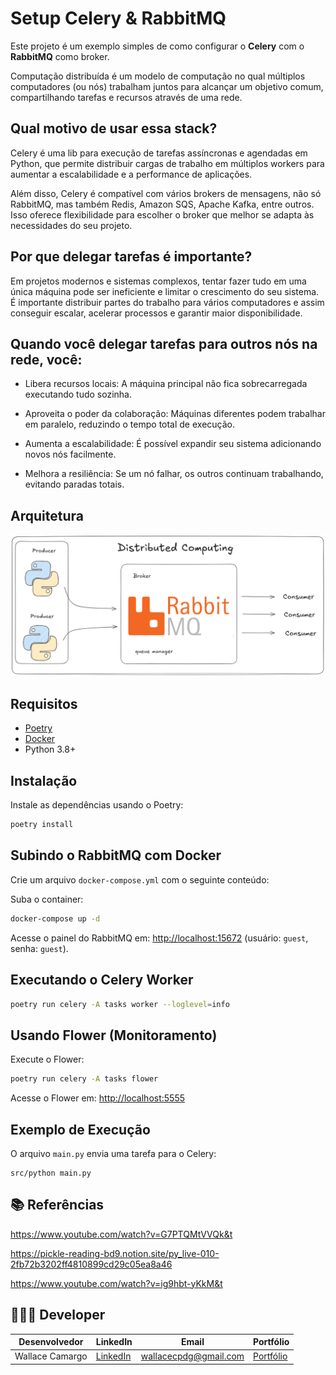 
# Setup Celery & RabbitMQ

Este projeto é um exemplo simples de como configurar o **Celery** com o **RabbitMQ** como broker.

Computação distribuída é um modelo de computação no qual múltiplos computadores (ou nós) trabalham juntos para alcançar um objetivo comum, compartilhando tarefas e recursos através de uma rede.

## Qual motivo de usar essa stack?
Celery é uma lib para execução de tarefas assíncronas e agendadas em Python, que permite distribuir cargas de trabalho em múltiplos workers para aumentar a escalabilidade e a performance de aplicações.

Além disso, Celery é compatível com vários brokers de mensagens, não só RabbitMQ, mas também Redis, Amazon SQS, Apache Kafka, entre outros. Isso oferece flexibilidade para escolher o broker que melhor se adapta às necessidades do seu projeto.

## Por que delegar tarefas é importante? 
Em projetos modernos e sistemas complexos, tentar fazer tudo em uma única máquina pode ser ineficiente e limitar o crescimento do seu sistema. É importante distribuir partes do trabalho para vários computadores e assim conseguir escalar, acelerar processos e garantir maior disponibilidade.

## Quando você delegar tarefas para outros nós na rede, você:

* Libera recursos locais: A máquina principal não fica sobrecarregada executando tudo sozinha.

* Aproveita o poder da colaboração: Máquinas diferentes podem trabalhar em paralelo, reduzindo o tempo total de execução.

* Aumenta a escalabilidade: É possível expandir seu sistema adicionando novos nós facilmente.

* Melhora a resiliência: Se um nó falhar, os outros continuam trabalhando, evitando paradas totais.

## Arquitetura
![image](assets/architecture_rabbitmq.png)

## Requisitos

- [Poetry](https://python-poetry.org/docs/)
- [Docker](https://www.youtube.com/watch?v=pRFzDVn40rw&list=PLbPvnlmz6e_L_3Zw_fGtMcMY0eAOZnN-H)
- Python 3.8+

## Instalação

Instale as dependências usando o Poetry:

```bash
poetry install
```

## Subindo o RabbitMQ com Docker

Crie um arquivo `docker-compose.yml` com o seguinte conteúdo:


Suba o container:

```bash
docker-compose up -d
```

Acesse o painel do RabbitMQ em: [http://localhost:15672](http://localhost:15672) (usuário: `guest`, senha: `guest`).

## Executando o Celery Worker

```bash
poetry run celery -A tasks worker --loglevel=info
```

## Usando Flower (Monitoramento)

Execute o Flower:

```bash
poetry run celery -A tasks flower
```

Acesse o Flower em: [http://localhost:5555](http://localhost:5555)

## Exemplo de Execução

O arquivo `main.py` envia uma tarefa para o Celery:

```
src/python main.py
```

## 📚 Referências

https://www.youtube.com/watch?v=G7PTQMtVVQk&t

https://pickle-reading-bd9.notion.site/py_live-010-2fb72b3202ff4810899cd29c05ea8a46

https://www.youtube.com/watch?v=ig9hbt-yKkM&t

## 🧑🏼‍🚀 Developer
| Desenvolvedor      | LinkedIn                                   | Email                        | Portfólio                              |
|--------------------|--------------------------------------------|------------------------------|----------------------------------------|
| Wallace Camargo    | [LinkedIn](https://www.linkedin.com/in/wallace-camargo-35b615171/) | wallacecpdg@gmail.com        | [Portfólio](https://wlcamargo.github.io/)   |

